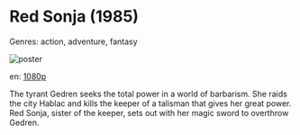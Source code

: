 # Red Sonja (1985)

Genres: action, adventure, fantasy

![poster](http://image.tmdb.org/t/p/w500/lvRlHJeMAYlUzSD8cebfIfNOhyl.jpg)

en:
  [1080p](magnet:?xt=urn:btih:8E84568887B3B1FC7481D2086606512EC084333C&tr=udp://glotorrents.pw:6969/announce&tr=udp://tracker.opentrackr.org:1337/announce&tr=udp://torrent.gresille.org:80/announce&tr=udp://tracker.openbittorrent.com:80&tr=udp://tracker.coppersurfer.tk:6969&tr=udp://tracker.leechers-paradise.org:6969&tr=udp://p4p.arenabg.ch:1337&tr=udp://tracker.internetwarriors.net:1337)
  


The tyrant Gedren seeks the total power in a world of barbarism. She raids the city Hablac and kills the keeper of a talisman that gives her great power. Red Sonja, sister of the keeper, sets out with her magic sword to overthrow Gedren.